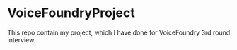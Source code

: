 # VoiceFoundryProject
This repo contain my project, which I have done for VoiceFoundry 3rd round interview.
